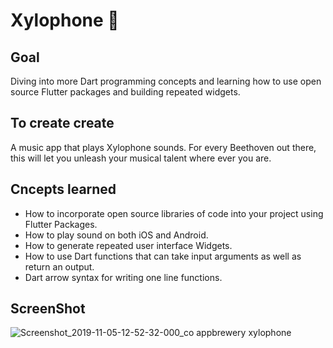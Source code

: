 
# Xylophone 🎹

##  Goal

Diving into more Dart programming concepts and learning how to use open source Flutter packages and building repeated widgets.


## To create create

A music app that plays Xylophone sounds. For every Beethoven out there, this will let you unleash your musical talent where ever you are. 



## Cncepts learned

- How to incorporate open source libraries of code into your project using Flutter Packages.
- How to play sound on both iOS and Android.
- How to generate repeated user interface Widgets.
- How to use Dart functions that can take input arguments as well as return an output.
- Dart arrow syntax for writing one line functions.


## ScreenShot

![Screenshot_2019-11-05-12-52-32-000_co appbrewery xylophone](https://user-images.githubusercontent.com/29366864/68187115-cf20fb80-ffcb-11e9-8166-1ba0c7b7e8c3.jpg)
